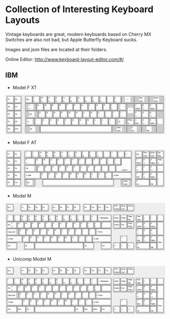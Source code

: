 # Collection of Interesting Keyboard Layouts

Vintage keyboards are great, modern keyboards based on Cherry MX Switches are also not bad, but Apple Butterfly Keyboard sucks.

Images and json files are located at their folders.

Online Editor: http://www.keyboard-layout-editor.com/#/

## IBM

* Model F XT

![IBM Model F XT](https://github.com/mizu-bai/Collection-of-Insteresting-Keyboard-Layouts/blob/master/IBM/IBM%20Model%20F%20XT.png)

* Model F AT

![IBM Model F AT](https://github.com/mizu-bai/Collection-of-Insteresting-Keyboard-Layouts/blob/master/IBM/IBM%20Model%20F%20AT.png)

* Model M

![IBM Model M](https://github.com/mizu-bai/Collection-of-Insteresting-Keyboard-Layouts/blob/master/IBM/IBM%20Model%20M.png)

* Unicomp Model M

![Unicomp Model F XT](https://github.com/mizu-bai/Collection-of-Insteresting-Keyboard-Layouts/blob/master/IBM/Unicomp%20Model%20M.png)

